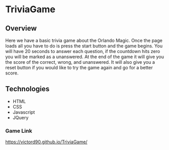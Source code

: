 # TriviaGame


## Overview

Here we have a basic trivia game about the Orlando Magic.
Once the page loads all you have to do is press the start 
button and the game begins. You will have 20 seconds to 
answer each question, if the countdown hits zero you 
will be marked as a unanswered. At the end of the game it
will give you the score of the correct, wrong, and unanswered.
It will also give you a reset button if you would like to try 
the game again and go for a better score.


## Technologies

- HTML
- CSS
- Javascript
- JQuery

### Game Link

https://victord90.github.io/TriviaGame/





